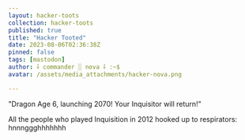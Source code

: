 ```yaml
---
layout: hacker-toots
collection: hacker-toots
published: true
title: "Hacker Tooted"
date: 2023-08-06T02:36:38Z
pinned: false
tags: [mastodon]
author: ⸸ commander ░ nova ⸸ :~$
avatar: /assets/media_attachments/hacker-nova.png

---
```


<p>&quot;Dragon Age 6, launching 2070! Your Inquisitor will return!&quot;</p><p>All the people who played Inquisition in 2012 hooked up to respirators: hnnnggghhhhhhh</p>


